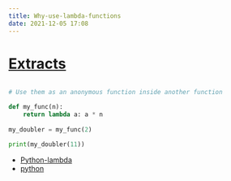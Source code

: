 ```yaml
---
title: Why-use-lambda-functions
date: 2021-12-05 17:08
---
```

# [Extracts](Extracts)

```python

# Use them as an anonymous function inside another function

def my_func(n):
    return lambda a: a * n
    
my_doubler = my_func(2)

print(my_doubler(11))

```

- [Python-lambda](python-lambda)
- [python](python)

